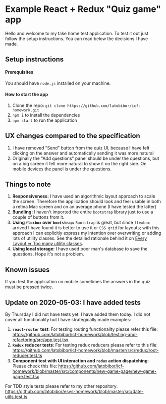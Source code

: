 # Example React + Redux "Quiz game" app
Hello and welcome to my take home test application. To test it out just follow the setup instructions.
You can read below the decisions I have made.

## Setup instructions
#### Prerequisites
You should have `node.js` installed on your machine.

#### How to start the app
1. Clone the repo: `git clone https://github.com/latobibor/icf-homework.git`
1. `npm i` to install the dependencies
1. `npm start` to run the application

## UX changes compared to the specification
1. I have removed "Send" button from the quiz UI, because I have felt clicking on the answer and automatically sending it was more natural
1. Originally the "Add questions" panel should be under the questions, but on a big screen it felt more natural to show it on the right side. On mobile devices the panel is under the questions.

## Things to note
1. **Responsiveness:** I have used an algorithmic layout approach to scale the screen. Therefore the application should look and feel usable in both a retina Mac screen and on an average phone (I have tested the latter)
1. **Bundling:** I haven't imported the entire `bootstrap` library just to use a couple of buttons from it.
1. **Using `flexbox` over `bootstrap`:** `Bootstrap` is great, but since `flexbox` arrived I have found it is better to use it or `CSS grid` for layouts; with this approach I can explicitly express my intention over overwriting or adding lots of utility classes. See the detailed rationale behind it on [Every Layout => Too many utility classes](https://every-layout.dev/rudiments/global-and-local-styling/).
1. **Using local storage:** I have used poor man's database to save the questions. Hope it's not a problem.

## Known issues
If you test the application on mobile sometimes the answers in the quiz must be pressed twice.

## Update on 2020-05-03: I have added tests
By Thursday I did not have tests yet. I have added them today. I did not cover all functionality but I have strategically made examples:
1. **`react-router` test**: For testing routing functionality please refer this file: https://github.com/latobibor/icf-homework/blob/testing-and-refactoring/src/app.test.tsx
1. **`Redux` reducer tests**: For testing redux reducers please refer to this file: https://github.com/latobibor/icf-homework/blob/master/src/redux/root-reducer.test.ts
1. **Component test with UI interaction and `redux` action dispatching**: Please check this file: https://github.com/latobibor/icf-homework/blob/master/src/components/new-game-page/new-game-page.test.tsx

For TDD style tests please refer to my other repository: https://github.com/latobibor/esys-homework/blob/master/src/date-utils.test.ts 
